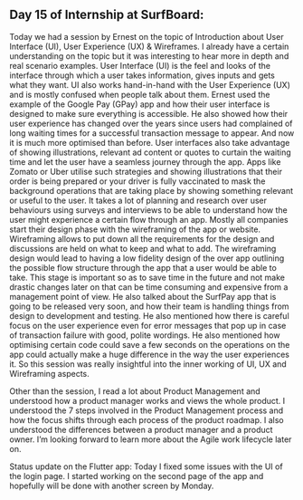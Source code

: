 ## Day 15 of Internship at SurfBoard:

Today we had a session by Ernest on the topic of Introduction about User Interface (UI), User Experience (UX) & Wireframes. I already have a certain understanding on the topic but it was interesting to hear more in depth and real scenario examples. User Interface (UI) is the feel and looks of the interface through which a user takes information, gives inputs and gets what they want. UI also works hand-in-hand with the User Experience (UX) and is mostly confused when people talk about them. Ernest used the example of the Google Pay (GPay) app and how their user interface is designed to make sure everything is accessible. He also showed how their user experience has changed over the years since users had complained of long waiting times for a successful transaction message to appear. And now it is much more optimised than before. User interfaces also take advantage of showing illustrations, relevant ad content or quotes to curtain the waiting time and let the user have a seamless journey through the app. Apps like Zomato or Uber utilise such strategies and showing illustrations that their order is being prepared or your driver is fully vaccinated to mask the background operations that are taking place by showing something relevant or useful to the user. It takes a lot of planning and research over user behaviours using surveys and interviews to be able to understand how the user might experience a certain flow through an app. Mostly all companies start their design phase with the wireframing of the app or website. Wireframing allows to put down all the requirements for the design and discussions are held on what to keep and what to add. The wireframing design would lead to having a low fidelity design of the over app outlining the possible flow structure through the app that a user would be able to take. This stage is important so as to save time in the future and not make drastic changes later on that can be time consuming and expensive from a management point of view. He also talked about the SurfPay app that is going to be released very soon, and how their team is handling things from design to development and testing. He also mentioned how there is careful focus on the user experience even for error messages that pop up in case of transaction failure with good, polite wordings. He also mentioned how optimising certain code could save a few seconds on the operations on the app could actually make a huge difference in the way the user experiences it. So this session was really insightful into the inner working of UI, UX and Wireframing aspects. 

Other than the session, I read a lot about Product Management and understood how a product manager works and views the whole product. I understood the 7 steps involved in the Product Management process and how the focus shifts through each process of the product roadmap. I also understood the differences between a product manager and a product owner. I’m looking forward to learn more about the Agile work lifecycle later on. 

Status update on the Flutter app: Today I fixed some issues with the UI of the login page. I started working on the second page of the app and hopefully will be done with another screen by Monday. 

